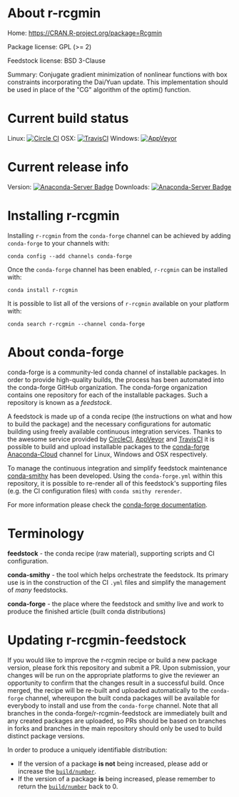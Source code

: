 About r-rcgmin
==============

Home: https://CRAN.R-project.org/package=Rcgmin

Package license: GPL (>= 2)

Feedstock license: BSD 3-Clause

Summary: Conjugate gradient minimization of nonlinear functions with box constraints incorporating the Dai/Yuan update. This implementation should be used in place of the "CG" algorithm of the optim() function.



Current build status
====================

Linux: [![Circle CI](https://circleci.com/gh/conda-forge/r-rcgmin-feedstock.svg?style=shield)](https://circleci.com/gh/conda-forge/r-rcgmin-feedstock)
OSX: [![TravisCI](https://travis-ci.org/conda-forge/r-rcgmin-feedstock.svg?branch=master)](https://travis-ci.org/conda-forge/r-rcgmin-feedstock)
Windows: [![AppVeyor](https://ci.appveyor.com/api/projects/status/github/conda-forge/r-rcgmin-feedstock?svg=True)](https://ci.appveyor.com/project/conda-forge/r-rcgmin-feedstock/branch/master)

Current release info
====================
Version: [![Anaconda-Server Badge](https://anaconda.org/conda-forge/r-rcgmin/badges/version.svg)](https://anaconda.org/conda-forge/r-rcgmin)
Downloads: [![Anaconda-Server Badge](https://anaconda.org/conda-forge/r-rcgmin/badges/downloads.svg)](https://anaconda.org/conda-forge/r-rcgmin)

Installing r-rcgmin
===================

Installing `r-rcgmin` from the `conda-forge` channel can be achieved by adding `conda-forge` to your channels with:

```
conda config --add channels conda-forge
```

Once the `conda-forge` channel has been enabled, `r-rcgmin` can be installed with:

```
conda install r-rcgmin
```

It is possible to list all of the versions of `r-rcgmin` available on your platform with:

```
conda search r-rcgmin --channel conda-forge
```


About conda-forge
=================

conda-forge is a community-led conda channel of installable packages.
In order to provide high-quality builds, the process has been automated into the
conda-forge GitHub organization. The conda-forge organization contains one repository
for each of the installable packages. Such a repository is known as a *feedstock*.

A feedstock is made up of a conda recipe (the instructions on what and how to build
the package) and the necessary configurations for automatic building using freely
available continuous integration services. Thanks to the awesome service provided by
[CircleCI](https://circleci.com/), [AppVeyor](http://www.appveyor.com/)
and [TravisCI](https://travis-ci.org/) it is possible to build and upload installable
packages to the [conda-forge](https://anaconda.org/conda-forge)
[Anaconda-Cloud](http://docs.anaconda.org/) channel for Linux, Windows and OSX respectively.

To manage the continuous integration and simplify feedstock maintenance
[conda-smithy](http://github.com/conda-forge/conda-smithy) has been developed.
Using the ``conda-forge.yml`` within this repository, it is possible to re-render all of
this feedstock's supporting files (e.g. the CI configuration files) with ``conda smithy rerender``.

For more information please check the [conda-forge documentation](https://conda-forge.org/docs/).

Terminology
===========

**feedstock** - the conda recipe (raw material), supporting scripts and CI configuration.

**conda-smithy** - the tool which helps orchestrate the feedstock.
                   Its primary use is in the construction of the CI ``.yml`` files
                   and simplify the management of *many* feedstocks.

**conda-forge** - the place where the feedstock and smithy live and work to
                  produce the finished article (built conda distributions)


Updating r-rcgmin-feedstock
===========================

If you would like to improve the r-rcgmin recipe or build a new
package version, please fork this repository and submit a PR. Upon submission,
your changes will be run on the appropriate platforms to give the reviewer an
opportunity to confirm that the changes result in a successful build. Once
merged, the recipe will be re-built and uploaded automatically to the
`conda-forge` channel, whereupon the built conda packages will be available for
everybody to install and use from the `conda-forge` channel.
Note that all branches in the conda-forge/r-rcgmin-feedstock are
immediately built and any created packages are uploaded, so PRs should be based
on branches in forks and branches in the main repository should only be used to
build distinct package versions.

In order to produce a uniquely identifiable distribution:
 * If the version of a package **is not** being increased, please add or increase
   the [``build/number``](http://conda.pydata.org/docs/building/meta-yaml.html#build-number-and-string).
 * If the version of a package **is** being increased, please remember to return
   the [``build/number``](http://conda.pydata.org/docs/building/meta-yaml.html#build-number-and-string)
   back to 0.